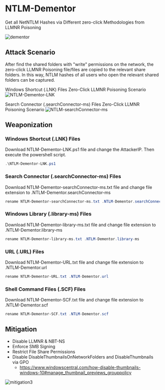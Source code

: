 # NTLM-Dementor
Get all NetNTLM Hashes via Different zero-click Methodologies from LLMNR Poisoning 

![dementor](https://user-images.githubusercontent.com/45037356/158398102-e1a3367d-7909-4b27-bc79-1b63ca74a0d2.jpg)

## Attack Scenario
After find the shared folders with "write" permissions on the network, the zero-click LLMNR Poisoning file/files are copied to the relevant share folders. In this way, NTLM hashes of all users who open the relevant shared folders can be captured.

Windows Shortcut (.LNK) Files Zero-Click LLMNR Poisoning Scenario
![NTLM-Dementor-LNK](https://bariskoparmal.files.wordpress.com/2022/03/lnk3.gif)

Search Connector (.searchConnector-ms) Files Zero-Click LLMNR Poisoning Scenario
![NTLM-searchConnector-ms](https://bariskoparmal.files.wordpress.com/2022/03/searchconnector3.gif)

## Weaponization

### Windows Shortcut (.LNK) Files

Download NTLM-Dementor-LNK.ps1 file and change the AttackerIP. Then execute the powershell script.

```powershell
.\NTLM-Dementor-LNK.ps1
```

### Search Connector (.searchConnector-ms) Files

Download NTLM-Dementor-searchConnector-ms.txt file and change file extension to .NTLM-Dementor.searchConnector-ms

```powershell
rename NTLM-Dementor-searchConnector-ms.txt .NTLM-Dementor.searchConnector-ms
```

### Windows Library (.library-ms) Files

Download NTLM-Dementor-library-ms.txt file and change file extension to .NTLM-Dementor.library-ms

```powershell
rename NTLM-Dementor-library-ms.txt .NTLM-Dementor.library-ms
```

### URL (.URL) Files

Download NTLM-Dementor-URL.txt file and change file extension to .NTLM-Dementor.url

```powershell
rename NTLM-Dementor-URL.txt .NTLM-Dementor.url
```

### Shell Command Files (.SCF) Files

Download NTLM-Dementor-SCF.txt file and change file extension to .NTLM-Dementor.scf

```powershell
rename NTLM-Dementor-SCF.txt .NTLM-Dementor.scf
```

## Mitigation
- Disable LLMNR & NBT-NS
- Enforce SMB Signing
- Restrict File Share Permissions
- Disable DisableThumbnailsOnNetworkFolders and DisableThumbnails via GPO
  - https://www.windowscentral.com/how-disable-thumbnails-windows-10#manage_thumbnail_previews_grouppolicy

![mitigation3](https://user-images.githubusercontent.com/45037356/158542970-036a0deb-3dd1-45e7-8c28-e04dad8a4631.jpg)
